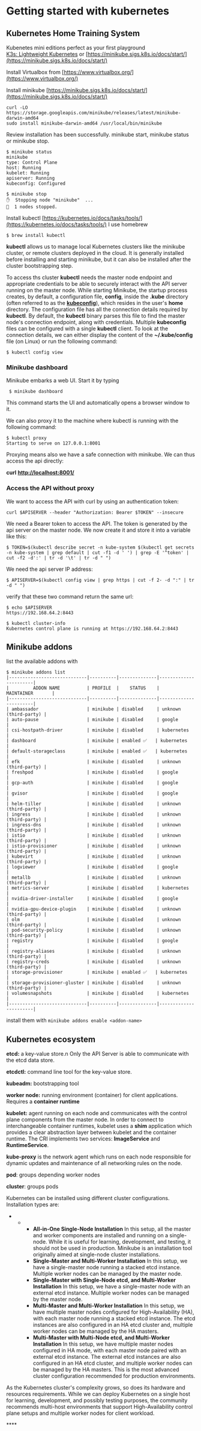 # Getting started with kubernetes

## Kubernetes Home Training System

Kubenetes mini editions perfect as your first playground[  
K3s: Lightweight Kubernetes](https://k3s.io/) or [https://minikube.sigs.k8s.io/docs/start/](https://minikube.sigs.k8s.io/docs/start/)

Install Virtualbox from [https://www.virtualbox.org/](https://www.virtualbox.org/)

Install minikube [https://minikube.sigs.k8s.io/docs/start/](https://minikube.sigs.k8s.io/docs/start/)

```text
curl -LO https://storage.googleapis.com/minikube/releases/latest/minikube-darwin-amd64
sudo install minikube-darwin-amd64 /usr/local/bin/minikube
```

Review installation has been successfully. minikube start, minikube status or minikube stop.

```text
$ minikube status
minikube
type: Control Plane
host: Running
kubelet: Running
apiserver: Running
kubeconfig: Configured
```

```text
$ minikube stop
✋  Stopping node "minikube"  ...
🛑  1 nodes stopped.
```

Install kubectl [https://kubernetes.io/docs/tasks/tools/](https://kubernetes.io/docs/tasks/tools/) I use homebrew 

```text
$ brew install kubectl 
```

**kubectl** allows us to manage local Kubernetes clusters like the minikube cluster, or remote clusters deployed in the cloud. It is generally installed before installing and starting minikube, but it can also be installed after the cluster bootstrapping step.

To access ths cluster **kubectl** needs the master node endpoint and appropriate credentials to be able to securely interact with the API server running on the master node. While starting Minikube, the startup process creates, by default, a configuration file, **config**, inside the **.kube** directory \(often referred to as the [**kubeconfig**](https://kubernetes.io/docs/concepts/configuration/organize-cluster-access-kubeconfig/)\), which resides in the user's **home** directory. The configuration file has all the connection details required by **kubectl**. By default, the **kubectl** binary parses this file to find the master node's connection endpoint, along with credentials. Multiple **kubeconfig** files can be configured with a single **kubectl** client. To look at the connection details, we can either display the content of the **~/.kube/config** file \(on Linux\) or run the following command: 

```text
$ kubectl config view
```

### Minikube dashboard

Minikube embarks a web UI. Start it by typing

```text
 $ minikube dashboard
```

This command starts the UI and automatically opens a browser window to it.

We can also proxy it to the machine where kubectl is running with the following command:

```text
$ kubectl proxy
Starting to serve on 127.0.0.1:8001
```

Proxying means also we have a safe connection with minikube. We can thus access the api directly:

**curl** [**http://localhost:8001/**](http://localhost:8001/)

### Access the API without proxy

We want to access the API with curl by using an authentication token:

```text
curl $APISERVER --header "Authorization: Bearer $TOKEN" --insecure
```

We need a Bearer token to access the API. The token is generated by the api server on the master node. We now create it and store it into a variable like this:

```text
$ TOKEN=$(kubectl describe secret -n kube-system $(kubectl get secrets -n kube-system | grep default | cut -f1 -d ' ') | grep -E '^token' | cut -f2 -d':' | tr -d '\t' | tr -d " ")
```

We need the api server IP address:

```text
$ APISERVER=$(kubectl config view | grep https | cut -f 2- -d ":" | tr -d " ")
```

verify that these two command return the same url:

```text
$ echo $APISERVER
https://192.168.64.2:8443

$ kubectl cluster-info                                              
Kubernetes control plane is running at https://192.168.64.2:8443
```



##  Minikube addons

list the available addons with

```text
$ minikube addons list
|-----------------------------|----------|--------------|-----------------------|
|         ADDON NAME          | PROFILE  |    STATUS    |      MAINTAINER       |
|-----------------------------|----------|--------------|-----------------------|
| ambassador                  | minikube | disabled     | unknown (third-party) |
| auto-pause                  | minikube | disabled     | google                |
| csi-hostpath-driver         | minikube | disabled     | kubernetes            |
| dashboard                   | minikube | enabled ✅   | kubernetes            |
| default-storageclass        | minikube | enabled ✅   | kubernetes            |
| efk                         | minikube | disabled     | unknown (third-party) |
| freshpod                    | minikube | disabled     | google                |
| gcp-auth                    | minikube | disabled     | google                |
| gvisor                      | minikube | disabled     | google                |
| helm-tiller                 | minikube | disabled     | unknown (third-party) |
| ingress                     | minikube | disabled     | unknown (third-party) |
| ingress-dns                 | minikube | disabled     | unknown (third-party) |
| istio                       | minikube | disabled     | unknown (third-party) |
| istio-provisioner           | minikube | disabled     | unknown (third-party) |
| kubevirt                    | minikube | disabled     | unknown (third-party) |
| logviewer                   | minikube | disabled     | google                |
| metallb                     | minikube | disabled     | unknown (third-party) |
| metrics-server              | minikube | disabled     | kubernetes            |
| nvidia-driver-installer     | minikube | disabled     | google                |
| nvidia-gpu-device-plugin    | minikube | disabled     | unknown (third-party) |
| olm                         | minikube | disabled     | unknown (third-party) |
| pod-security-policy         | minikube | disabled     | unknown (third-party) |
| registry                    | minikube | disabled     | google                |
| registry-aliases            | minikube | disabled     | unknown (third-party) |
| registry-creds              | minikube | disabled     | unknown (third-party) |
| storage-provisioner         | minikube | enabled ✅   | kubernetes            |
| storage-provisioner-gluster | minikube | disabled     | unknown (third-party) |
| volumesnapshots             | minikube | disabled     | kubernetes            |
|-----------------------------|----------|--------------|-----------------------|
```

install them with `minikube addons enable <addon-name>`

## Kubernetes ecosystem

**etcd:** a key-value store.n Only the API Server is able to communicate with the etcd data store.

**etcdctl:** command line tool for the key-value store.

**kubeadm:** bootstrapping tool

**worker node:** running environment \(container\) for client applications. Requires a **container runtime**

**kubelet:** agent running on each node and communicates with the control plane components from the master node. In order to connect to interchangeable container runtimes, kubelet uses a **shim** application which provides a clear abstraction layer between kubelet and the container runtime. The CRI implements two services: **ImageService** and **RuntimeService**.

**kube-proxy** is the network agent which runs on each node responsible for dynamic updates and maintenance of all networking rules on the node.

**pod**: groups depending worker nodes

**cluster**: groups pods

Kubernetes can be installed using different cluster configurations. Installation types are:

* * * **All-in-One Single-Node Installation** In this setup, all the master and worker components are installed and running on a single-node. While it is useful for learning, development, and testing, it should not be used in production. Minikube is an installation tool originally aimed at single-node cluster installations.
    * **Single-Master and Multi-Worker Installation** In this setup, we have a single-master node running a stacked etcd instance. Multiple worker nodes can be managed by the master node.
    * **Single-Master with Single-Node etcd, and Multi-Worker Installation** In this setup, we have a single-master node with an external etcd instance. Multiple worker nodes can be managed by the master node.
    * **Multi-Master and Multi-Worker Installation** In this setup, we have multiple master nodes configured for High-Availability \(HA\), with each master node running a stacked etcd instance. The etcd instances are also configured in an HA etcd cluster and, multiple worker nodes can be managed by the HA masters.
    * **Multi-Master with Multi-Node etcd, and Multi-Worker Installation** In this setup, we have multiple master nodes configured in HA mode, with each master node paired with an external etcd instance. The external etcd instances are also configured in an HA etcd cluster, and multiple worker nodes can be managed by the HA masters. This is the most advanced cluster configuration recommended for production environments. 

As the Kubernetes cluster's complexity grows, so does its hardware and resources requirements. While we can deploy Kubernetes on a single host for learning, development, and possibly testing purposes, the community recommends multi-host environments that support High-Availability control plane setups and multiple worker nodes for client workload. 

\*\*\*\*

